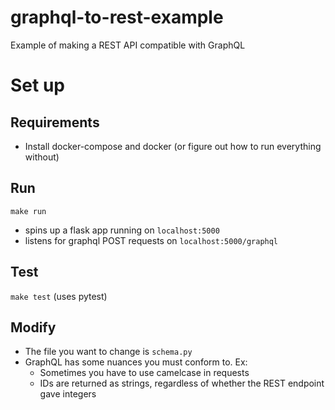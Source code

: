 # graphql-to-rest-example

Example of making a REST API compatible with GraphQL

# Set up

## Requirements

* Install docker-compose and docker (or figure out how to run everything without)

## Run

`make run` 

* spins up a flask app running on `localhost:5000`
* listens for graphql POST requests on `localhost:5000/graphql`

## Test

`make test` (uses pytest)

## Modify

* The file you want to change is `schema.py`
* GraphQL has some nuances you must conform to. Ex: 
  * Sometimes you have to use camelcase in requests
  * IDs are returned as strings, regardless of whether the REST endpoint gave integers
